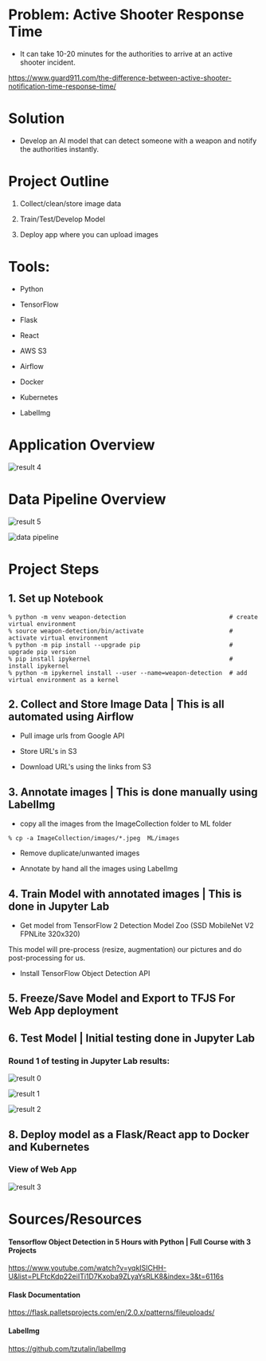 # Problem: Active Shooter Response Time

- It can take 10-20 minutes for the authorities to arrive at an active shooter incident.

https://www.guard911.com/the-difference-between-active-shooter-notification-time-response-time/

# Solution

- Develop an AI model that can detect someone with a weapon and notify the authorities instantly.

# Project Outline

1. Collect/clean/store image data

2. Train/Test/Develop Model

3. Deploy app where you can upload images

# Tools:

- Python

- TensorFlow

- Flask

- React

- AWS S3

- Airflow

- Docker

- Kubernetes

- LabelImg

# Application Overview

![result 4](READMEImages/result4.png)

# Data Pipeline Overview

![result 5](READMEImages/result5.png)

![data pipeline](READMEImages/datapipeline.png)

# Project Steps

## 1. Set up Notebook

```
% python -m venv weapon-detection                             # create virtual environment
% source weapon-detection/bin/activate                        # activate virtual environment
% python -m pip install --upgrade pip                         # upgrade pip version
% pip install ipykernel                                       # install ipykernel
% python -m ipykernel install --user --name=weapon-detection  # add virtual environment as a kernel
```

## 2. Collect and Store Image Data | This is all automated using Airflow

- Pull image urls from Google API

- Store URL's in S3

- Download URL's using the links from S3

## 3. Annotate images | This is done manually using LabelImg

- copy all the images from the ImageCollection folder to ML folder

`% cp -a ImageCollection/images/*.jpeg  ML/images`

- Remove duplicate/unwanted images

- Annotate by hand all the images using LabelImg

## 4. Train Model with annotated images | This is done in Jupyter Lab

- Get model from TensorFlow 2 Detection Model Zoo (SSD MobileNet V2 FPNLite 320x320)

This model will pre-process (resize, augmentation) our pictures and do post-processing for us.

- Install TensorFlow Object Detection API

## 5. Freeze/Save Model and Export to TFJS For Web App deployment

## 6. Test Model | Initial testing done in Jupyter Lab

### Round 1 of testing in Jupyter Lab results:

![result 0](READMEImages/result0.png)

![result 1](READMEImages/result1.png)

![result 2](READMEImages/result2.png)

## 8. Deploy model as a Flask/React app to Docker and Kubernetes

### View of Web App

![result 3](READMEImages/result3.png)

# Sources/Resources

#### Tensorflow Object Detection in 5 Hours with Python | Full Course with 3 Projects

https://www.youtube.com/watch?v=yqkISICHH-U&list=PLFtcKdp22eiITi1D7Kxoba9ZLyaYsRLK8&index=3&t=6116s

#### Flask Documentation

https://flask.palletsprojects.com/en/2.0.x/patterns/fileuploads/


#### LabelImg

https://github.com/tzutalin/labelImg